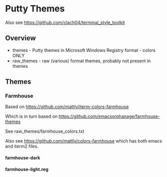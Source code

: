 # Putty Themes

Also see https://github.com/clach04/terminal_style_toolkit



## Overview

  * themes - Putty themes in Microsoft Windows Registry format - colors ONLY
  * raw_themes - raw (various) format themes, probably not present in themes

## Themes


### Farmhouse

Based on https://github.com/mattly/iterm-colors-farmhouse

Which is in turn based on https://github.com/emacsorphanage/farmhouse-themes

See raw_themes/farmhouse_colors.txt

Also see https://github.com/mattly/colors-farmhouse which has both emacs and iterm2 files.

#### farmhouse-dark
#### farmhouse-light.reg
